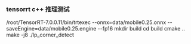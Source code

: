 ### tensorrt c++ 推理测试
/root/TensorRT-7.0.0.11/bin/trtexec --onnx=data/mobile0.25.onnx  --saveEngine=data/mobile0.25.engine --fp16
mkdir build 
cd build
cmake ..
make -j8
./lp_corner_detect






